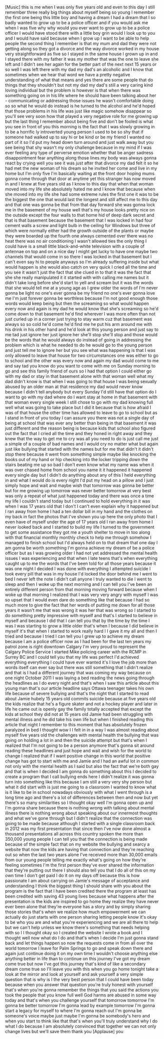 
[Music]
this is me when I was only five years
old and even to this day I still
remember three really big things about
myself being so young I remember the
first one being this little boy and
having a dream I had a dream that I so
badly wanted to grow up to be a police
officer and if you would ask me when I
was five why why would you ever want to
grow up to be a police officer I would
have stood there with a little boy grin
would I look up to you and I would have
said because when I grow up I want to be
able to help people the second thing I
remember is that my mum and dad they
were not getting along so they got a
divorce and the way divorce worked in my
house very straightforward as five so I
stayed in the same house I grown up in
and I stayed there with my father it was
my mother that was the one to leave she
left and I didn&#39;t see her again for the
better part of the next next 15 years or
so well I was left there with my dad my
dad&#39;s an alcoholic and I know that
sometimes when we hear that word we have
a pretty negative understanding of what
that means and yes there are some people
that do things that they shouldn&#39;t but
not my dad
my dad&#39;s still a very caring kind loving
individual but the problem is however is
that when there was something going on
in his life where he should have been
talking about her - communicating or
addressing those issues he wasn&#39;t
comfortable doing so so what he would do
instead is he turned to the alcohol and
he&#39;d hoped that those problems in his
life was just like magic somehow
disappear so you&#39;ll see very soon how
that played a very negative role for me
growing up but the last thing I remember
about being five and don&#39;t be fooled is
what you see in front of you this
morning is the fact that I was slowly
growing in to be a horrific ly
introverted young person I used to be so
shy that if someone had walked up to say
hi or be kind or be my friend I wanted
no part of it so I&#39;d put my head down
turn around and just walk away
but you see being that shy wasn&#39;t my
only challenge because in my mind if I
was ever feeling any type of perverse
emotion whether that be anger sadness
disappointment fear anything along those
lines my body was always gonna react by
crying well you see it was just after
that divorce my dad felt it so he had
met the new woman of his dream so he
invited her come and live in my home but
I&#39;m only five I&#39;m basically waiting at
the front door hoping mums gonna come
through that door at anytime yet this
stranger has now moved in and I knew at
five years old as I know to this day
that when that woman moved into my life
she absolutely hated me and I know that
because when she moved into my life she
had some extreme rules the first one it
was
to be the biggest the one that would
last the longest and still affect me to
this day and that one was gonna be that
from that day forward she was gonna lock
me in the basement of my house well
that&#39;s my house looks pretty nice on the
outside except the four walls to that
home hid of deep dark secret and that is
that basement because the basement that
I was locked in had four cement walls a
screw and light bulb in the ceiling for
Windows but three of which were normally
either had the growth outside of the
plants or maybe they were boarded up the
fourth one always cemented over there
was no heat there was no air
conditioning I wasn&#39;t allowed ties the
only thing I could have is a small
little black-and-white television with a
couple of antennae on top and on a nice
day I might get lucky to have one maybe
two channels that would come in so there
I was locked in that basement but I
can&#39;t even say hi to people anyways so
I&#39;m already suffering inside but what
would happen is she would also catch on
very quick I cried all the time and you
see it wasn&#39;t just the fact that she
clued in to that it was the fact that
she she really manipulated it it started
with with calling me names but it didn&#39;t
take long before she&#39;d start to yell and
scream but it was the words that she
would tell me at a young age as I grew
older the words of I&#39;m never gonna be
light no one&#39;s ever gonna be my friend
no one&#39;s ever gonna love me I&#39;m just
forever gonna be worthless because I&#39;m
not good enough those words would keep
being but then the screaming so what
would happen every now and again is my
dad he would know that she&#39;s screaming
so he&#39;d come down to that basement he&#39;d
find wherever I was more often than not
just curled up in a corner just trying
to stay warm cuz that basement was
always so so cold he&#39;d come he&#39;d find me
he put his arm around me with his drink
in his other hand and he&#39;d look at this
young person and just say to me tad just
ignore her just ignore her she&#39;ll stop
she&#39;ll stop and those would be the words
that he would always do instead of going
in addressing the problem which is what
he needed to do he would go to the young
person and just tell me to ignore her
but you see what was happening is that I
was only allowed to leave that house for
two circumstances one was either to go
to school and the other was every now
and again my dad would come to me and
say tad you know do you want to come
with me on Sunday morning to go and see
this family friend of ours so I had that
option I could either go with my dad or
stay in that basement alone with that
woman
well what my dad didn&#39;t know is that
when I was going to that house I was
being sexually abused by an older man at
that residence my dad would never know
because I didn&#39;t tell anybody but
every Sunday I&#39;d still have that option
do I want to go with my dad where do I
want stay at home in that basement with
that woman every single week I still
chose to go with my dad knowing full
well what was going to take place but I
did it because that is how afraid I was
of that house
the other time has allowed to leave to
go to school but as I stand in front of
you today I can assure you there was not
a single day of being at school that was
ever any better than being in that
basement it was just different and the
reason being is because kids that school
also figured out the fact that I cried
all the time and they honed in right
away and they knew that the way to get
me to cry was all you need to do is just
call me just a simple of a couple of bad
names and I would cry no matter what but
again just like bullying that started
with the names but for me that didn&#39;t it
didn&#39;t stop there because it went from
something simple maybe like knocking the
books out of my hand or hip checking
into the locker tripping down the stairs
beating me up so bad I don&#39;t even know
what my name was when it was over chased
home from school you name it it happened
it happened every single day but I
didn&#39;t do anything about any of this I
held everything in and what I would do
is every night I&#39;d put my head on a
pillow and I just simply hope and wait
and maybe wish that tomorrow was gonna
be better but for me growing up tomorrow
was never better tomorrow at very best
was only a repeat of what just happened
today and there was once a time my life
I couldn&#39;t stand today but I continued
to hold everything in it was when I was
17 years old that I don&#39;t I can&#39;t even
explain why it happened but I ran away
from home I had a ten dollar bill in my
hand and the clothes on my back
in fact the photos that I&#39;ve shown you
up here the only photo that I even have
of myself under the age of 17 years old
I ran away from home I never looked back
and I started to build my life I turned
to the government to get some assistance
they got me a youth shelter to move in
too along with that financial monthly
monthly check to help me through somehow
I managed to finish school but I&#39;d
always held on to that dream that one
day I am gonna be worth something I&#39;m
gonna achieve my dream of be a police
officer but as I was growing older I had
not yet addressed the mental health
issues I was experiencing and that when
I late teens that&#39;s when everything
caught up to me the words that I&#39;ve been
told for all those years because it was
one night I decided I was done with
everything I attempted suicide I took
every pill that was in my house I&#39;d
locked the door behind me I went to bed
I never left
the note I didn&#39;t call anyone I truly
wanted to die I went to sleep and then I
woke up the next morning and I can tell
you I&#39;ve been an entirely different
person from that morning moving forward
because when I woke up that morning I
realized that I was very very angry with
myself I was so upset that I would even
dare do something like that because I
had so much more to give the fact that
her words of putting me down for all
those years it wasn&#39;t me that was wrong
it was her that was wrong so I started
to do something pretty impressive with
myself and that&#39;s I started to believe
in myself and because I did that I can
tell you that by the time by the time I
was I was starting to grow a little
older that&#39;s when I because I did
believe in myself it&#39;s that when I
started to work really hard I I gave it
my all and then I tried and because I
tried I can tell you I grew up to
achieve my dream because I am a police
officer now as I had been for the last
ten years my patrol zone is right
downtown Calgary I&#39;m very proud to
represent the Calgary Police Service
I started Mike policing career with the
RCMP in Surrey BC and I could tell you
that my life was perfect I&#39;d achieved
everything everything I could have ever
wanted it&#39;s I love the job more than
words itself can ever say but there was
still something that I didn&#39;t realize
and that is I had a different journey
that was coming my way because on one
night October 2011 I was laying a bed
reading the news going through the
headlines as I do every night and that&#39;s
when I saw this article about this young
man
that&#39;s our article headline says Ottawa
teenager takes his own life because of
severe bullying and that&#39;s the night
that I started to read about Jamie
hubely 15 years old commits suicide
because at five years old the kids
realize that he&#39;s a figure skater and
not a hockey player and later in life he
came out is openly gay the family
totally accepted that except the kids at
school they did not at 15 years old
Jamie had been struggling with mental
illness and he did take his own life but
when I finished reading this article
that night I remember to this moment
that has absolutely frozen paralyzed in
bed I thought wow I I felt in in a way I
was almost reading about myself five
years old the challenges with mental
health the bullying that was going on
holding a lot in and then the suicide
attempt but that&#39;s when I realized that
I&#39;m not going to be a person anymore
that&#39;s gonna sit around reading these
headlines and just hope and wait and
wish for the world to change I realized
that if I want positive
change in this world that positive
change has got to start with me and
Jamie and I had an awful lot in common
not only with the mental health as I
said but also the fact that we&#39;re both
gay and that is when I decided I am
gonna do something about this I decided
to create a program that I call bullying
ends here I didn&#39;t realize it was gonna
turn into something like this because I
am still a very very shy person but what
it did start with is just me going to a
classroom I wanted to know what is it
like to be in school nowadays obviously
with what I went through is a long time
ago and there&#39;s a lot of differences
between then and now but yet there&#39;s so
many similarities so I thought okay well
I&#39;m gonna open up and I&#39;m gonna share
because there is nothing wrong with
talking about mental illness there is
nothing wrong about speaking about our
innermost thoughts and what we&#39;ve gone
through but I didn&#39;t realize that the
connection was going to be made because
although I started with a single
classroom back in 2012 was my first
presentation that since then I&#39;ve now
done almost a thousand presentations all
across this country spoken the more than
350,000 young people I can tell you that
the connection is being made because of
the simple fact that on my website the
bullying and searcy a website that now
the kids are having that connection and
they&#39;re reaching out so when the last
two years alone I&#39;ve received more than
30,000 emails from our young people
telling me exactly what&#39;s going on how
they&#39;re feeling sometimes I&#39;m the first
person they&#39;ve ever shared the
information that they&#39;re putting out
there I should also tell you that I do
all of this on my own time I don&#39;t get
paid I do it on my days off because this
is how passionate I am about carrying on
Jamie&#39;s message of acceptance and
understanding I think the biggest thing
I should share with you about the
program is the fact that I have been
credited there the program at least has
been credited with saving 43 young lives
because what happens after the
presentation is the kids are inspired to
go home they realize they have never
ever been alone that they&#39;re everyone
has a story and by simply sharing those
stories that&#39;s when we realize how much
empowerment we can actually do just
starts with one person sharing letting
people know it&#39;s okay to be who you are
and what you&#39;re experiencing and we are
all there to help but we can&#39;t help
unless we know there&#39;s something that
needs helping with so I I thought okay
so I created the website I wrote a book
and I thought well now what do I do and
that&#39;s when I decide I&#39;m just gonna
stand back and let things happen so now
the requests come in from all over the
world tomorrow I leave for Palm Springs
to go and speak down there and again
just continue doing it on my own time I
wouldn&#39;t choose anything else anything
better in life than to continue on this
journey I&#39;ve got my dream come true but
now I&#39;ve got this journey that&#39;s kind of
like a secondary dream come true so I&#39;ll
leave you with this when you go home
tonight take a look at the mirror and
look at yourself and ask yourself a very
simple question that is why is I the
very best person that I could have been
today because when you answer that
question you&#39;re truly honest with
yourself that&#39;s when you&#39;re gonna
remember the things that you said the
actions you took the people that you
know full well God harms are abused in
some way today and that&#39;s when you
challenge yourself that tomorrow
tomorrow I&#39;m gonna be better tomorrow
I&#39;m gonna lead by example tomorrow I&#39;m
gonna start a legacy for myself to where
I&#39;m gonna reach out I&#39;m gonna be
someone&#39;s voice maybe just maybe I&#39;m
gonna be somebody&#39;s hero and when you
start to think like that that&#39;s when
you&#39;ll truly understand why I do what I
do because I am absolutely convinced
that together we can not only change
lives but we&#39;ll save them thank you
[Applause]
you
